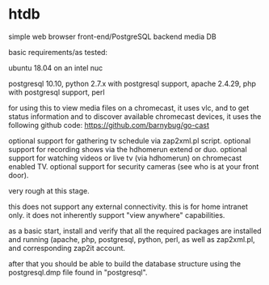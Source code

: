 # htdb
simple web browser front-end/PostgreSQL backend media DB

basic requirements/as tested:

ubuntu 18.04 on an intel nuc

postgresql 10.10,
python 2.7.x with postgresql support,
apache 2.4.29,
php with postgresql support,
perl 

for using this to view media files on a chromecast, it uses vlc, and to get status information and to discover available chromecast devices, it uses the following github code: https://github.com/barnybug/go-cast

optional support for gathering tv schedule via zap2xml.pl script.
optional support for recording shows via the hdhomerun extend or duo.
optional support for watching videos or live tv (via hdhomerun) on chromecast enabled TV.
optional support for security cameras (see who is at your front door).

very rough at this stage.

this does not support any external connectivity.  this is for home intranet only. it does not inherently support "view anywhere" capabilities.

as a basic start, install and verify that all the required packages are installed and running (apache, php, postgresql, python, perl, as well as zap2xml.pl, and corresponding zap2it account.

after that you should be able to build the database structure using the postgresql.dmp file found in "postgresql".
